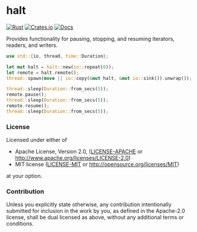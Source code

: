 # halt

[![Rust](https://github.com/evenorog/halt/actions/workflows/rust.yml/badge.svg)](https://github.com/evenorog/halt/actions/workflows/rust.yml)
[![Crates.io](https://img.shields.io/crates/v/halt.svg)](https://crates.io/crates/halt)
[![Docs](https://docs.rs/halt/badge.svg)](https://docs.rs/halt)

Provides functionality for pausing, stopping, and resuming iterators, readers, and writers.

```rust
use std::{io, thread, time::Duration};

let mut halt = halt::new(io::repeat(0));
let remote = halt.remote();
thread::spawn(move || io::copy(&mut halt, &mut io::sink()).unwrap());

thread::sleep(Duration::from_secs(5));
remote.pause();
thread::sleep(Duration::from_secs(5));
remote.resume();
thread::sleep(Duration::from_secs(5));
```

### License

Licensed under either of

 * Apache License, Version 2.0, ([LICENSE-APACHE](LICENSE-APACHE) or http://www.apache.org/licenses/LICENSE-2.0)
 * MIT license ([LICENSE-MIT](LICENSE-MIT) or http://opensource.org/licenses/MIT)

at your option.

### Contribution

Unless you explicitly state otherwise, any contribution intentionally submitted
for inclusion in the work by you, as defined in the Apache-2.0 license, shall be dual licensed as above, without any
additional terms or conditions.
